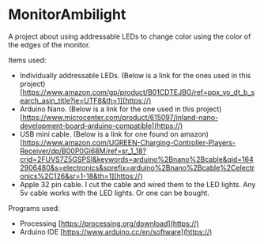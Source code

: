 # MonitorAmbilight

A project about using addressable LEDs to change color using the color of the edges of the monitor.

Items used:

* Individually addressable LEDs. (Below is a link for the ones used in this project) [https://www.amazon.com/gp/product/B01CDTEJBG/ref=ppx_yo_dt_b_search_asin_title?ie=UTF8&th=1](https://)
* Arduino Nano. (Below is a link for the one used in this project) [https://www.microcenter.com/product/615097/inland-nano-development-board-arduino-compatible](https://)
* USB mini cable. (Below is a link for one found on amazon) [https://www.amazon.com/UGREEN-Charging-Controller-Players-Receiver/dp/B00P0GI68M/ref=sr_1_18?crid=2FUVS7Z5GSPSI&keywords=arduino%2Bnano%2Bcable&qid=1642906480&s=electronics&sprefix=arduino%2Bnano%2Bcable%2Celectronics%2C126&sr=1-18&th=1](https://)
* Apple 32 pin cable. I cut the cable and wired them to the LED lights. Any 5v cable works with the LED lights. Or one can be bought.

Programs used:

* Processing [https://processing.org/download](https://)
* Arduino IDE [https://www.arduino.cc/en/software](https://)
